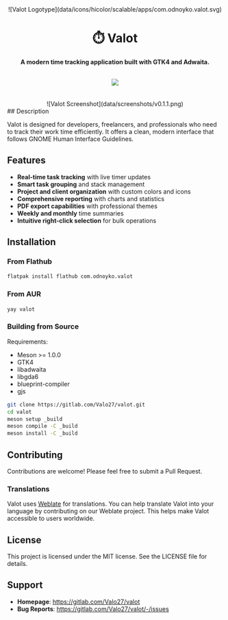 <div align="center" margin-bottom="40px;">
    ![Valot Logotype](data/icons/hicolor/scalable/apps/com.odnoyko.valot.svg)
 <h1>⏱️ Valot</h1>
 <strong>A modern time tracking application built with GTK4 and Adwaita.</strong>
</div>
<br>
<div class="ignore-css">
 <p align="center">
  <a href="https://matrix.to/#/#Valot:matrix.org"><img src="https://img.shields.io/badge/Matrix-Join-brightgreen"></a>
 </p>
</div>
<br>
<div align="center">
    ![Valot Screenshot](data/screenshots/v0.1.1.png)
</div>
## Description

Valot is designed for developers, freelancers, and professionals who need to track their work time efficiently. It offers a clean, modern interface that follows GNOME Human Interface Guidelines.

## Features

- **Real-time task tracking** with live timer updates
- **Smart task grouping** and stack management  
- **Project and client organization** with custom colors and icons
- **Comprehensive reporting** with charts and statistics
- **PDF export capabilities** with professional themes
- **Weekly and monthly** time summaries
- **Intuitive right-click selection** for bulk operations

## Installation

### From Flathub

```bash
flatpak install flathub com.odnoyko.valot
```

### From AUR

```bash
yay valot
```

### Building from Source

Requirements:
- Meson >= 1.0.0
- GTK4
- libadwaita
- libgda6
- blueprint-compiler
- gjs

```bash
git clone https://gitlab.com/Valo27/valot.git
cd valot
meson setup _build
meson compile -C _build
meson install -C _build
```

## Contributing

Contributions are welcome! Please feel free to submit a Pull Request.

### Translations

Valot uses [Weblate](https://hosted.weblate.org/) for translations. You can help translate Valot into your language by contributing on our Weblate project. This helps make Valot accessible to users worldwide.

## License

This project is licensed under the MIT license. See the LICENSE file for details.

## Support

- **Homepage**: https://gitlab.com/Valo27/valot
- **Bug Reports**: https://gitlab.com/Valo27/valot/-/issues

